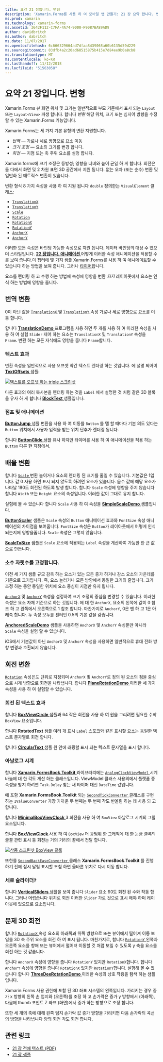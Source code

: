 ```yaml
---
title: 요약 21 장입니다. 변형
description: 'Xamarin.Forms를 사용 하 여 모바일 앱 만들기: 21 장 요약 합니다. 변형'
ms.prod: xamarin
ms.technology: xamarin-forms
ms.assetid: 3642F112-C7FA-4A74-9000-F9087BA89AD9
author: davidbritch
ms.author: dabritch
ms.date: 11/07/2017
ms.openlocfilehash: 6c666329664ad7dfaa8439068a60b6135d59d229
ms.sourcegitcommit: 03dfb4a2c20ad68515875b415e7d84ee9b0a8cb8
ms.translationtype: MT
ms.contentlocale: ko-KR
ms.lasthandoff: 11/12/2018
ms.locfileid: "51563058"
---
```

# <a name="summary-of-chapter-21-transforms"></a>요약 21 장입니다. 변형

Xamarin.Forms 뷰 화면 위치 및 크기는 일반적으로 부모 기준에서 표시 되는 `Layout` 또는 `Layout<View>` 파생 합니다. 합니다 *변환* 해당 위치, 크기 또는 심지어 방향을 수정할 수 있는 Xamarin.Forms 기능입니다.

Xamarin.Forms는 세 가지 기본 유형의 변환 지원합니다.

- *번역* &mdash; 가로나 세로 방향으로 요소 이동
- *크기 조정* &mdash; 요소의 크기를 변경 합니다.
- *회전* &mdash; 지점 또는 축 주위 요소를 설정 합니다.

Xamarin.forms에 크기 조정은 등방성; 영향을 너비와 높이 균일 하 게 합니다. 회전은 둘 다에서 화면 및 2 차원 표면 3D 공간에서 지원 됩니다. 없는 오차 (또는 순수) 변환 및 일반화 된 매트릭스 변환이 있습니다.

변환 형식 8 가지 속성을 사용 하 여 지원 됩니다 `double` 정의한는 `VisualElement` 클래스:

- [`TranslationX`](xref:Xamarin.Forms.VisualElement.TranslationX)
- [`TranslationY`](xref:Xamarin.Forms.VisualElement.TranslationY)
- [`Scale`](xref:Xamarin.Forms.VisualElement.Scale)
- [`Rotation`](xref:Xamarin.Forms.VisualElement.Rotation)
- [`RotationX`](xref:Xamarin.Forms.VisualElement.RotationX)
- [`RotationY`](xref:Xamarin.Forms.VisualElement.RotationY)
- [`AnchorX`](xref:Xamarin.Forms.VisualElement.AnchorX)
- [`AnchorY`](xref:Xamarin.Forms.VisualElement.AnchorY)

이러한 모든 속성은 바인딩 가능한 속성으로 지원 됩니다. 데이터 바인딩의 대상 수 있으며 스타일입니다. [**22 장입니다. 애니메이션** ](~/xamarin-forms/creating-mobile-apps-xamarin-forms/summaries/chapter22.md) 어떻게 이러한 속성 애니메이션을 적용할 수를 보여 줍니다.이 챕터에 몇 가지 샘플 Xamarin.Forms를 사용 하 여 애니메이트할 수 있습니다 하는 방법을 보여 줍니다. 그러나 [타이머](~/xamarin-forms/platform/device.md#Device_StartTimer)합니다.

요소를 렌더링 하 고 수행 하는 방법에 속성에 영향을 변환 *되지* 레이아웃에서 요소는 인식 하는 방법에 영향을 줍니다.

## <a name="the-translation-transform"></a>번역 변환

0이 아닌 값을 [ `TranslationX` ](xref:Xamarin.Forms.VisualElement.TranslationX) 및 [ `TranslationY` ](xref:Xamarin.Forms.VisualElement.TranslationY) 속성 가로나 세로 방향으로 요소를 이동 합니다.

합니다 [ **TranslationDemo** ](https://github.com/xamarin/xamarin-forms-book-samples/tree/master/Chapter21/TranslationDemo) 프로그램을 사용 하면 두 개를 사용 하 여 이러한 속성을 사용 하 여 실험 `Slider` 제어 하는 요소는 `TranslationX` 및 `TranslationY` 속성을 `Frame`. 변환 하는 모든 자식에도 영향을 줍니다 `Frame`합니다.

### <a name="text-effects"></a>텍스트 효과

변환 속성을 일반적으로 사용 오프셋 약간 텍스트 렌더링 하는 것입니다. 에 설명 되어이 [ **TextOffsets** ](https://github.com/xamarin/xamarin-forms-book-samples/tree/master/Chapter21/TextOffsets) 샘플:

[![텍스트를 오프셋 하는 triple 스크린샷](images/ch21fg03-small.png "텍스트 오프셋")](images/ch21fg03-large.png#lightbox "텍스트 오프셋")

다른 효과의 여러 복사본을 렌더링 하는 것을 `Label` 에서 설명한 것 처럼 같은 3D 블록을 유사 하 게 합니다 [ **BlockText** ](https://github.com/xamarin/xamarin-forms-book-samples/tree/master/Chapter21/BlockText) 샘플입니다.

### <a name="jumps-and-animations"></a>점프 및 애니메이션

[ **ButtonJump** ](https://github.com/xamarin/xamarin-forms-book-samples/tree/master/Chapter21/ButtonJump) 샘플 변환을 사용 하 여 이동를 `Button` 를 탭 할 때마다 기본 의도 있다는 `Button` 위치에서 사용자 입력을 받는 위치 단추가 렌더링 됩니다.

합니다 [ **ButtonGlide** ](https://github.com/xamarin/xamarin-forms-book-samples/tree/master/Chapter21/ButtonGlide) 샘플 유사 하지만 타이머를 사용 하 여 애니메이션을 적용 하는 `Button` 다른 한 지점에서.

## <a name="the-scale-transform"></a>배율 변환

합니다 [ `Scale` ](xref:Xamarin.Forms.VisualElement.Scale) 변환 늘이거나 요소의 렌더링 된 크기를 줄일 수 있습니다. 기본값은 1입니다. 값 0 사용 하면 표시 되지 않도록 하려면 요소가 있습니다. 음수 값에 해당 요소가 나타날 180도 회전된 하도록 발생 합니다. 합니다 `Scale` 속성에 영향을 주지 않습니다 합니다 `Width` 또는 `Height` 요소의 속성입니다. 이러한 값이 그대로 유지 합니다.

실험해 볼 수 있습니다 합니다 `Scale` 사용 하 여 속성을 [ **SimpleScaleDemo** ](https://github.com/xamarin/xamarin-forms-book-samples/tree/master/Chapter21/SimpleScaleDemo) 샘플입니다.

[**ButtonScaler**](https://github.com/xamarin/xamarin-forms-book-samples/tree/master/Chapter21/ButtonScaler) 샘플은 `Scale` 속성의 `Button` 애니메이션 효과와 `FontSize` 속성 애니메이션의 차이점을 보여줍니다. `FontSize` 속성은 `Button`가 레이아웃에서 어떻게 인식되는지에 영향을줍니다. `Scale` 속성은 그렇지 않습니다.

[**ScaleToSize**](https://github.com/xamarin/xamarin-forms-book-samples/tree/master/Chapter21/ScaleToSize) 샘플은 `Scale` 요소에 적용되는 `Label` 속성을 계산하여 가능한 한 큰 값으로 만듭니다.

### <a name="anchoring-the-scale"></a>소수 자릿수를 고정합니다.

이전 세 가지 샘플 규모 감축 하는 요소가 있는 모든 증가 하거나 감소 요소의 가운데를 기준으로 크기입니다. 즉, 요소 늘리거나 모든 방향에서 동일한 크기의 줄입니다. 크기 조정 하는 동안 동일한 위치에 요소 중심이 지점만 유지 됩니다.

[`AnchorX`](xref:Xamarin.Forms.VisualElement.AnchorX) 및 [`AnchorY`](xref:Xamarin.Forms.VisualElement.AnchorY) 속성을 설정하여 크기 조정의 중심을 변경할 수 있습니다. 이러한 속성은 요소 자체 기준으로 하는 것입니다. 에 대 한 `AnchorX`, 요소의 왼쪽에 값이 0 참조 하 고 왼쪽에서 오른쪽으로 1 참조 합니다. 마찬가지로 `AnchorY`, 0은 맨 하 고 1은 아래쪽 합니다. 두 속성 모두를 센터인 0.5의 기본 값을 갖습니다.

[**AnchoredScaleDemo**](https://github.com/xamarin/xamarin-forms-book-samples/tree/master/Chapter21/AnchoredScaleDemo) 샘플을 사용하면 `AnchorX` 및 `AnchorY` 속성뿐만 아니라 `Scale` 속성을 실험 할 수 있습니다.

iOS에서 기본값이 아닌 `AnchorX` 및 `AnchorY` 속성을 사용하면 일반적으로 휴대 전화 방향 변경과 호환되지 않습니다.

## <a name="the-rotation-transform"></a>회전 변환

[`Rotation`](xref:Xamarin.Forms.VisualElement.Rotation) 속성은도 단위로 지정되며 `AnchorX` 및 `AnchorY`로 정의 된 요소의 점을 중심으로 시계 방향으로 회전을 나타냅니다. 합니다 [ **PlaneRotationDemo** ](https://github.com/xamarin/xamarin-forms-book-samples/tree/master/Chapter21/PlaneRotationDemo) 이러한 세 가지 속성을 사용 하 여 실험할 수 있습니다.

### <a name="rotated-text-effects"></a>회전 된 텍스트 효과

합니다 [ **BoxViewCircle** ](https://github.com/xamarin/xamarin-forms-book-samples/tree/master/Chapter21/BoxViewCircle) 샘플과 64 작은 회전을 사용 하 여 원을 그리려면 필요한 수학 `BoxView` 요소입니다.

합니다 [ **RotatedText** ](https://github.com/xamarin/xamarin-forms-book-samples/tree/master/Chapter21/RotatedText) 샘플 여러 개 표시 `Label` 스포크와 같은 표시할 요소는 동일한 텍스트 문자열로 회전 합니다.

합니다 [ **CircularText** ](https://github.com/xamarin/xamarin-forms-book-samples/tree/master/Chapter21/CircularText) 샘플 원 안에 래핑할 표시 되는 텍스트 문자열을 표시 합니다.

### <a name="an-analog-clock"></a>아날로그 시계

합니다 [ **Xamarin.FormsBook.Toolkit** ](https://github.com/xamarin/xamarin-forms-book-samples/tree/master/Libraries/Xamarin.FormsBook.Toolkit) 라이브러리에는 [ `AnalogClockViewModel` ](https://github.com/xamarin/xamarin-forms-book-samples/blob/master/Libraries/Xamarin.FormsBook.Toolkit/Xamarin.FormsBook.Toolkit/AnalogClockViewModel.cs) 시계 바늘에 대 한 각도 계산 하는 클래스입니다. ViewModel 클래스 사용의에서 플랫폼 종속성을 방지 하려면 `Task.Delay` 찾는 새 타이머 대신 `DateTime` 값입니다.

에 포함 **Xamarin.FormsBook.Toolkit** 되는 [ `SecondTickConverter` ](https://github.com/xamarin/xamarin-forms-book-samples/blob/master/Libraries/Xamarin.FormsBook.Toolkit/Xamarin.FormsBook.Toolkit/SecondTickConverter.cs) 클래스를 구현 하는 `IValueConverter` 가장 가까운 두 번째는 두 번째 각도 반올림 하는 데 사용 되 고 합니다.

합니다 [ **MinimalBoxViewClock** ](https://github.com/xamarin/xamarin-forms-book-samples/tree/master/Chapter21/MinimalBoxViewClock) 3 회전을 사용 하 여 `BoxView` 아날로그 시계의 그릴 요소입니다.

합니다 [ **BoxViewClock** ](https://github.com/xamarin/xamarin-forms-book-samples/tree/master/Chapter21/BoxViewClock) 사용 하 여 `BoxView` 더 광범위 한 그래픽에 대 한 눈금 클록의 글꼴 관련 표시 등 회전는 거의 거리의 끝에서 전달 합니다.

[![삼중 스크린샷 BoxView 클록](images/ch21fg17-small.png "아날로그 시계 앞면")](images/ch21fg17-large.png#lightbox "아날로그 시계 앞면")

또한를 [ `SecondBackEaseConverter` ](https://github.com/xamarin/xamarin-forms-book-samples/blob/master/Libraries/Xamarin.FormsBook.Toolkit/Xamarin.FormsBook.Toolkit/SecondBackEaseConverter.cs) 클래스 **Xamarin.FormsBook.Toolkit** 를 진행 하기 전에 잠시 달릴 표시할 초침 하면 올바른 위치로 다시 이동 합니다.

### <a name="vertical-sliders"></a>세로 슬라이더?

합니다 [ **VerticalSliders** ](https://github.com/xamarin/xamarin-forms-book-samples/tree/master/Chapter21/VerticalSliders) 샘플을 보여 줍니다 `Slider` 요소 90도 회전 된 수와 작동 합니다. 그러나 어렵습니다 위치로 회전 이러한 `Slider` 가로 것으로 표시 해야 하며 레이아웃에 있으므로 요소입니다.

## <a name="3d-ish-rotations"></a>문제 3D 회전

합니다 [ `RotationX` ](xref:Xamarin.Forms.VisualElement.RotationX) 속성 요소의 아래쪽과 위쪽 방향으로 또는 뷰어에서 떨어져 이동 보일를 3D 축 주위 요소를 회전 하 여 표시 됩니다. 마찬가지로, 합니다 [ `RotationY` ](xref:Xamarin.Forms.VisualElement.RotationY) 왼쪽과 오른쪽 요소를 향해 또는 뷰어에서 떨어져 이동할 것 처럼 보일 수 있도록 y 축을 요소를 회전 하는 것 같습니다.

합니다 `AnchorX` 속성에 영향을 줍니다 `RotationY` 있지만 `RotationX`합니다. 합니다 `AnchorY` 속성에 영향을 줍니다 `RotationX` 있지만 `RotationY`합니다. 실험해 볼 수 있습니다 합니다 [ **ThreeDeeRotationDemo** ](https://github.com/xamarin/xamarin-forms-book-samples/tree/master/Chapter21/ThreeDeeRotationDemo) 이러한 속성의 상호 작용을 탐색 하는 샘플입니다.

Xamarin.Forms 사용 권한에 포함 된 3D 좌표 시스템의 왼쪽입니다. 가리키는 경우 증가 x 방향의 왼쪽 손 엄지와 (오른쪽)를 조정 하 고 손가락은 증가 y 방향에서 (아래쪽), 다음에 thumb 포인트 Z 좌표 (화면)에서 증가 하는 방향으로 조정 합니다.

또한 세 개의 축에 대해 왼쪽 엄지 손가락 값 증가 방향을 가리키면 다음 손가락의 곡선의 방향을 나타냅니다 양의 회전 각도 회전 합니다.



## <a name="related-links"></a>관련 링크

- [21 장 전체 텍스트 (PDF)](https://download.xamarin.com/developer/xamarin-forms-book/XamarinFormsBook-Ch21-Apr2016.pdf)
- [21 장 샘플](https://github.com/xamarin/xamarin-forms-book-samples/tree/master/Chapter21)
